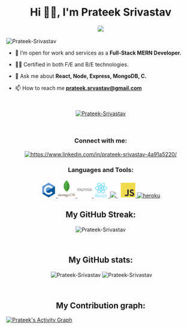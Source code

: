 <h1 align="center">Hi 🙋‍♂️, I'm Prateek Srivastav</h1>
<p align="center">
  <a href="https://github.com/DenverCoder1/readme-typing-svg"><img src="https://readme-typing-svg.herokuapp.com/?lines=A%20Full-Stack%20MERN%20developer,;A%20tech%20enthusiast,;Always%20learning%20new%20things.&font=Fira%20Code&center=true&width=440&height=45&color=D93A7C&vCenter=true&size=24"></a>
</p>
<p align="left"> <img src="https://komarev.com/ghpvc/?username=Prateek-Srivastav&label=Profile%20views&color=0e75b6&style=flat" alt="Prateek-Srivastav" /> </p>

- 🌱 I’m open for work and services as a **Full-Stack MERN Developer.**

- 👨‍💻 Certified in both F/E and B/E technologies.

- 💬 Ask me about **React, Node, Express, MongoDB, C.**

- 📫 How to reach me **prateek.srvastav@gmail.com**

<br/>
<p align="center"> <a href="https://github.com/ryo-ma/github-profile-trophy"><img src="https://github-profile-trophy.vercel.app/?username=Prateek-Srivastav&column=6&margin-w=10&margin-h=10&theme=radical" alt="Prateek-Srivastav" /></a> </p>
<br/>

<h3 align="center">Connect with me:</h3>
<p align="center">
<a href="https://www.linkedin.com/in/prateek-srivastav-4a91a5220/" target="blank"><img align="center" src="https://raw.githubusercontent.com/rahuldkjain/github-profile-readme-generator/master/src/images/icons/Social/linked-in-alt.svg" alt="https://www.linkedin.com/in/prateek-srivastav-4a91a5220/" height="30" width="40" /></a>
</p>

<h3 align="center">Languages and Tools:</h3>
<p align="center"> 
 <a href="https://www.cprogramming.com/" target="_blank"> <img src="https://raw.githubusercontent.com/devicons/devicon/master/icons/c/c-original.svg" alt="c" width="40" height="40"/> </a> 
<a href="https://www.mongodb.com/" target="_blank"> <img src="https://raw.githubusercontent.com/devicons/devicon/master/icons/mongodb/mongodb-original-wordmark.svg" alt="mongodb" width="48" height="48"/> </a> 
<a href="https://expressjs.com" target="_blank"> <img src="https://raw.githubusercontent.com/devicons/devicon/master/icons/express/express-original-wordmark.svg" alt="express" width="40" height="40"/> </a>
<a href="https://reactjs.org/" target="_blank"> <img src="https://raw.githubusercontent.com/devicons/devicon/master/icons/react/react-original-wordmark.svg" alt="react" width="40" height="40"/> </a> 
<a style="padding-right:8px;" href="https://nodejs.org" target="_blank"> <img src="https://img.icons8.com/color/48/000000/nodejs.png"/> </a> 
<a href="https://developer.mozilla.org/en-US/docs/Web/JavaScript" target="_blank"> <img src="https://raw.githubusercontent.com/devicons/devicon/master/icons/javascript/javascript-original.svg" alt="javascript" width="40" height="40"/> </a> 
<a href="https://heroku.com" target="_blank"> <img src="https://www.vectorlogo.zone/logos/heroku/heroku-icon.svg" alt="heroku" width="40" height="40"/> </a> 

</p>

<h2 align="center"> My GitHub Streak:</h2>
<p align="center"><img align="center" src="https://github-readme-streak-stats.herokuapp.com/?user=Prateek-Srivastav&theme=radical" alt="Prateek-Srivastav" /></p><br/>
<!-- //algolia  -->
<h2 align="center"> My GitHub stats:</h2>
<p align="center" >&nbsp;<img align="center" src="https://github-readme-stats.vercel.app/api?username=Prateek-Srivastav&show_icons=true&locale=en&theme=radical" alt="Prateek-Srivastav" />
<img align="center" margin="0.5rem" src="https://github-readme-stats.vercel.app/api/top-langs?username=Prateek-Srivastav&show_icons=true&locale=en&layout=compact&theme=radical" alt="Prateek-Srivastav" /></p>
<br/>
<h2 align="center"> My Contribution graph:</h2>
<a href="https://github.com/Prateek-Srivastav/github-readme-activity-graph"><img alt="Prateek's Activity Graph" src="https://activity-graph.herokuapp.com/graph?username=Prateek-Srivastav&bg_color=141321&color=D93A7C&line=F85D7F&point=F1E05A" /></a>
